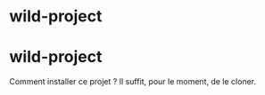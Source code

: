 # wild-project
# wild-project
Comment installer ce projet ?
Il suffit, pour le moment, de le cloner.